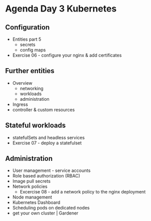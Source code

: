 # Agenda Day 3 Kubernetes

## Configuration
* Entities part 5
  * secrets
  * config maps
* Exercise 06 - configure your nginx & add certificates

## Further entities
* Overview
  * networking
  * workloads
  * administration
* Ingress
* controller & custom resources

## Stateful workloads
* statefulSets and headless services
* Exercise 07 - deploy a statefulset

## Administration
* User management - service accounts
* Role based authorization (RBAC)
* Image pull secrets
* Network policies
  * Excercise 08 - add a network policy to the nginx deployment
* Node management
* Kubernetes Dashboard
* Scheduling pods on dedicated nodes
* get your own cluster | Gardener
